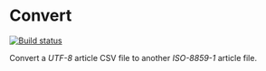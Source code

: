 # Convert

[![Build status](https://ci.appveyor.com/api/projects/status/evo28shkb4c2s7r4/branch/master?svg=true)](https://ci.appveyor.com/project/MartinDelille/convert/branch/master)

Convert a *UTF-8* article CSV file to another *ISO-8859-1* article file.
